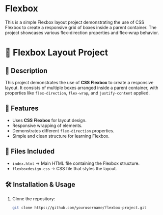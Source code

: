 # Flexbox
This is a simple Flexbox layout project demonstrating the use of CSS Flexbox to create a responsive grid of boxes inside a parent container. The project showcases various flex-direction properties and flex-wrap behavior.
# 🎨 Flexbox Layout Project

## 📌 Description
This project demonstrates the use of **CSS Flexbox** to create a responsive layout. It consists of multiple boxes arranged inside a parent container, with properties like `flex-direction`, `flex-wrap`, and `justify-content` applied.

## 🚀 Features
- Uses **CSS Flexbox** for layout design.
- Responsive wrapping of elements.
- Demonstrates different `flex-direction` properties.
- Simple and clean structure for learning Flexbox.

## 📂 Files Included
- `index.html` → Main HTML file containing the Flexbox structure.
- `flexboxdesign.css` → CSS file that styles the layout.

## 🛠️ Installation & Usage
1. Clone the repository:
   ```bash
   git clone https://github.com/yourusername/flexbox-project.git
